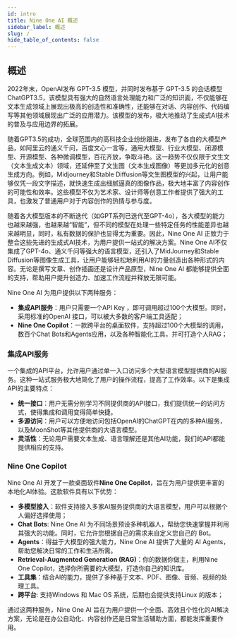 ```yaml
---
id: intro
title: Nine One AI 概述
sidebar_label: 概述
slug: /
hide_table_of_contents: false
---
```


## 概述

2022年末，OpenAI发布 GPT-3.5 模型，并同时发布基于 GPT-3.5 的会话模型ChatGPT3.5，该模型具有强大的自然语言处理能力和广泛的知识面，不仅能够在文本生成领域上展现出极高的创造性和准确性，还能够在对话、内容创作、代码编写等其他领域展现出广泛的应用潜力。该模型的发布，极大地推动了生成式AI技术的普及与应用边界的拓展。

随着GPT3.5的成功，全球范围内的高科技企业纷纷跟进，发布了各自的大模型产品，如阿里云的通义千问，百度文心一言等，通用大模型、行业大模型、闭源模型、开源模型、各种微调模型，百花齐放，争取斗艳。这一趋势不仅仅限于文生文（文本生成文本）领域，还延伸至了文生图（文本生成图像）等更加多元化的创意生成方向。例如，Midjourney和Stable Diffusion等文生图模型的兴起，让用户能够仅凭一段文字描述，就快速生成出细腻逼真的图像作品，极大地丰富了内容创作的可能性和效率。这些模型不仅为艺术家、设计师等创意工作者提供了强大的工具，也激发了普通用户对于内容创作的热情与参与度。

随着各大模型版本的不断迭代（如GPT系列已迭代至GPT-4o），各大模型的能力也越来越强，也越来越“智能”，但不同的模型在处理一些特定任务的性能差异也越来越明显，同时，私有数据的保护也显得尤为重要。因此，Nine One AI 正致力于整合这些先进的生成式AI技术，为用户提供一站式的解决方案。Nine One AI不仅集成了GPT-4o、通义千问等强大的语言模型，还引入了MidJourney和Stable Diffusion等图像生成工具，让用户能够轻松地利用AI的力量创造出各种形式的内容。无论是撰写文章、创作插画还是设计产品原型，Nine One AI 都能够提供全面的支持，帮助用户提升创造力、加速工作流程并释放无限可能。

Nine One AI 为用户提供以下两种服务：

- **集成API服务**：用户只需要一个API Key ，即可调用超过100个大模型。同时，采用标准的OpenAI 接口，可以被大多数的客户端工具适配；
- **Nine One Copilot**：一款跨平台的桌面软件，支持超过100个大模型的调用，数百个Chat Bots和Agents应用，以及各种智能化工具，并可打造个人RAG；

### 集成API服务

一个集成的API平台，允许用户通过单一入口访问多个大型语言模型提供商的AI服务。这种一站式服务极大地简化了用户的操作流程，提高了工作效率。以下是集成API的主要特点：

- **统一接口**：用户无需分别学习不同提供商的API接口，我们提供统一的访问方式，使得集成和调用变得简单快捷。
- **多源访问**：用户可以方便地访问包括OpenAI的ChatGPT在内的多种AI服务，以及MoonShot等其他提供商的大语言模型。
- **灵活性**：无论用户需要文本生成、语言理解还是其他AI功能，我们的API都能提供相应的支持。

### Nine One Copilot

Nine One AI 开发了一款桌面软件**Nine One Copilot**，旨在为用户提供更丰富的本地化AI体验。这款软件具有以下优势：

- **多模型接入**：软件支持接入多家AI服务提供商的大语言模型，用户可以根据个人偏好选择使用；
- **Chat Bots**: Nine One AI 为不同场景预设多种机器人，帮助您快速掌握并利用其强大的功能。同时，它允许您根据自己的需求来自定义您自己的 Bot。
- **Agents**：得益于大模型的强大能力，Nine One AI 提供了大量的 AI Agents，帮助您解决日常的工作和生活所需。
- **Retrieval-Augmented Generation (RAG)**：你的数据你做主，利用Nine One Copilot，选择你所需要的大模型，打造你自己的知识库。
- **工具集**：结合AI的能力，提供了多种基于文本、PDF、图像、音频、视频的处理工具。
- **跨平台**: 支持Windows 和 Mac OS 系统，后期也会提供支持Linux 的版本；

通过这两种服务，Nine One AI 旨在为用户提供一个全面、高效且个性化的AI解决方案，无论是在办公自动化、内容创作还是日常生活辅助方面，都能发挥重要作用。
